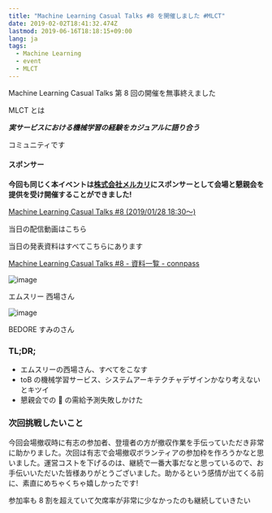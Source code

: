 ```yaml
---
title: "Machine Learning Casual Talks #8 を開催しました #MLCT"
date: 2019-02-02T18:41:32.474Z
lastmod: 2019-06-16T18:18:15+09:00
lang: ja
tags:
  - Machine Learning
  - event
  - MLCT
---
```


Machine Learning Casual Talks 第 8 回の開催を無事終えました

MLCT とは

**_実サービスにおける機械学習の経験をカジュアルに語り合う_**

コミュニティです

#### スポンサー

**今回も同じく本イベントは**[**株式会社メルカリ**](https://about.mercari.com/)**にスポンサーとして会場と懇親会を提供を受け開催することができました!**

[Machine Learning Casual Talks #8 (2019/01/28 18:30〜)](https://mlct.connpass.com/event/113173/)

当日の配信動画はこちら

当日の発表資料はすべてこちらにあります

[Machine Learning Casual Talks #8 - 資料一覧 - connpass](https://mlct.connpass.com/event/113173/presentation/)

![image](https://cdn-images-1.medium.com/max/800/0*_xHXw_3LmwWoGuiZ)

エムスリー 西場さん

![image](https://cdn-images-1.medium.com/max/800/0*RJc9obUgkPed4vP1)

BEDORE すみのさん

### TL;DR;

- エムスリーの西場さん、すべてをこなす
- toB の機械学習サービス、システムアーキテクチャデザインかなり考えないとキツイ
- 懇親会での 🍣 の需給予測失敗しかけた

### 次回挑戦したいこと

今回会場撤収時に有志の参加者、登壇者の方が撤収作業を手伝っていただき非常に助かりました。次回は有志で会場撤収ボランティアの参加枠を作ろうかなと思いました。運営コストを下げるのは、継続で一番大事だなと思っているので、お手伝いいただいた皆様ありがとうございました。助かるという感情が出てくる前に、素直にめちゃくちゃ嬉しかったです!

参加率も 8 割を超えていて欠席率が非常に少なかったのも継続していきたい

